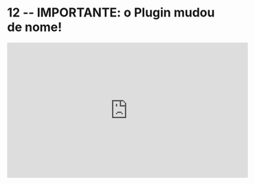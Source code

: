 # 12 -- IMPORTANTE: o Plugin mudou de nome!

<iframe 
        width="560" 
        height="315" 
        src="https://www.youtube.com/embed/GDwlEOabZvQ" 
        title="YouTube video player" 
        frameborder="0" 
        allow="accelerometer; autoplay; clipboard-write; encrypted-media; gyroscope; picture-in-picture" 
        allowfullscreen
        >
</iframe>

